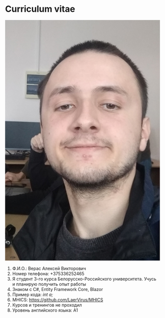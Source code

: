 # Curriculum vitae
![](photo.png)
1. Ф.И.О.: Верас Алексей Викторович
2. Номер телефона: +375336252465
3. Я студент 3-го курса Белорусско-Российского университета. Учусь и планирую получить опыт работы
4. Знаком с C#, Entity Framework Core, Blazor
5. Пример кода: _int a;_
6. MHICS: https://github.com/LaerVirus/MHICS
7. Курсов и тренингов не проходил
8. Уровень английского языка: A1